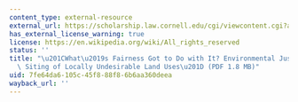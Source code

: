 ```yaml
---
content_type: external-resource
external_url: https://scholarship.law.cornell.edu/cgi/viewcontent.cgi?article=2495&context=clr
has_external_license_warning: true
license: https://en.wikipedia.org/wiki/All_rights_reserved
status: ''
title: "\u201CWhat\u2019s Fairness Got to Do with It? Environmental Justice and the\
  \ Siting of Locally Undesirable Land Uses\u201D (PDF 1.8 MB)"
uid: 7fe64da6-105c-45f8-88f8-6b6aa360deea
wayback_url: ''
---
```

